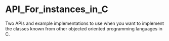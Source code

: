 # API_For_instances_in_C
Two APIs and example implementations to use when you want to implement the classes known from other objected oriented programming languages in C.
